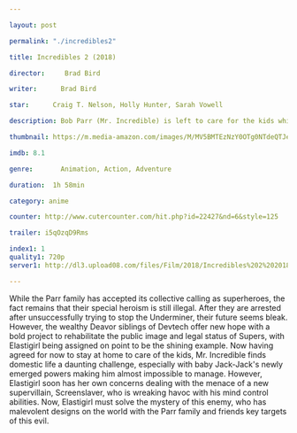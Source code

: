 ```yaml
---

layout: post

permalink: "./incredibles2"

title: Incredibles 2 (2018)

director:     Brad Bird

writer:      Brad Bird

star:      Craig T. Nelson, Holly Hunter, Sarah Vowell

description: Bob Parr (Mr. Incredible) is left to care for the kids while Helen (Elastigirl) is out saving the world.

thumbnail: https://m.media-amazon.com/images/M/MV5BMTEzNzY0OTg0NTdeQTJeQWpwZ15BbWU4MDU3OTg3MjUz._V1_UX182_CR0,0,182,268_AL__QL50.jpg

imdb: 8.1

genre:       Animation, Action, Adventure

duration:  1h 58min

category: anime

counter: http://www.cutercounter.com/hit.php?id=22427&nd=6&style=125

trailer: i5qOzqD9Rms

index1: 1
quality1: 720p
server1: http://dl3.upload08.com/files/Film/2018/Incredibles%202%202018/The.Incredibles.2.2018.HDTC.AC3.ETRG.FardaDL.mkv

---
```


While the Parr family has accepted its collective calling as superheroes, the fact remains that their special heroism is still illegal. After they are arrested after unsuccessfully trying to stop the Underminer, their future seems bleak. However, the wealthy Deavor siblings of Devtech offer new hope with a bold project to rehabilitate the public image and legal status of Supers, with Elastigirl being assigned on point to be the shining example. Now having agreed for now to stay at home to care of the kids, Mr. Incredible finds domestic life a daunting challenge, especially with baby Jack-Jack's newly emerged powers making him almost impossible to manage. However, Elastigirl soon has her own concerns dealing with the menace of a new supervillain, Screenslaver, who is wreaking havoc with his mind control abilities. Now, Elastigirl must solve the mystery of this enemy, who has malevolent designs on the world with the Parr family and friends key targets of this evil.